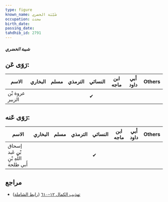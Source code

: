 ```yaml
---
type: figure
known_name: شَيْبَة الخضري
occupation: محدث
birth_date:
passing_date:
tahdhib_id: 2791
---
```

##### شيبة الخضري

## رَوَى عَن:
| الاسم           | البخاري | مسلم | الترمذي | النسائي | ابن ماجه | أبي داود | Others |
| --------------- | ------- | ---- | ------- | ------- | -------- | -------- | ------ |
| عروة بْن الزبير |         |      |         | ✔       |          |          |        |
## رَوَى عَنه:
| الاسم                                 | البخاري | مسلم | الترمذي | النسائي | ابن ماجه | أبي داود | Others |
| ------------------------------------- | ------- | ---- | ------- | ------- | -------- | -------- | ------ |
| إسحاق بْن عَبد اللَّهِ بْنِ أَبي طلحة |         |      |         | ✔       |          |          |        |
## مراجع
- [تهذيب الكمال ١٢-٦١٠](obsidian://open?vault=Tahdhib-al-Kamal&file=Figures/٢٧٩١-شيبة%20الخضري) ([رابط الشاملة](https://shamela.ws/book/3722/6383))